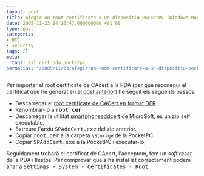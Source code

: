 ```yaml
---
layout: post
title: Afegir un root certificate a un dispositiu PocketPC (Windows Mobile 2003 SE)
date: 2005-11-23 14:10:47.000000000 +01:00
type: post
categories:
- HTC
- security
tags: []
meta:
  tags: ssl cert pda pocketpc
permalink: "/2005/11/23/afegir-un-root-certificate-a-un-dispositiu-pocketpc-windows-mobile-2003-se/"
---
```

Per importar el root certificate de CAcert a la PDA (per que reconegui el certificat que he generat en el [post anterior](/blog/2005/11/23/certificats-ssl-de-cacert/)) he seguit els següents passos:

- Descarregar el [root certificate de CACert en format DER](http://www.cacert.org/certs/root.der)
- Renombrar-lo a <tt>root.<strong>cer</strong></tt>
- Descarregar la utilitat [smartphoneaddcert](http://download.microsoft.com/download/0/3/b/03b3162a-c093-4434-917c-4b289d027ceb/smartphoneaddcert.exe) de Micro$oft, es un zip self executable.
- Extreure l'arxiu <tt>SPAddCert.exe</tt> del zip anterior.
- Copiar <tt>root.per</tt> a la carpeta `\Storage` de la PocketPC
- Copiar <tt>SPAddCert.exe</tt> a la PocketPC i executar-lo.

Seguidament trobarà el certificat de CAcert, l'acceptem, fem un _soft reset_ de la PDA i llestos. Per comprovar que s'ha instal·lat correctament podem anar a <tt>Settings - System - Certificates - Root</tt>.

